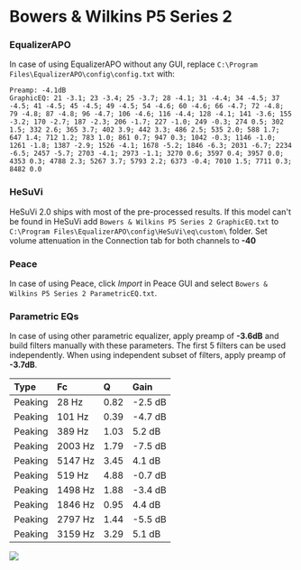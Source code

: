 # Bowers & Wilkins P5 Series 2

### EqualizerAPO
In case of using EqualizerAPO without any GUI, replace `C:\Program Files\EqualizerAPO\config\config.txt`
with:
```
Preamp: -4.1dB
GraphicEQ: 21 -3.1; 23 -3.4; 25 -3.7; 28 -4.1; 31 -4.4; 34 -4.5; 37 -4.5; 41 -4.5; 45 -4.5; 49 -4.5; 54 -4.6; 60 -4.6; 66 -4.7; 72 -4.8; 79 -4.8; 87 -4.8; 96 -4.7; 106 -4.6; 116 -4.4; 128 -4.1; 141 -3.6; 155 -3.2; 170 -2.7; 187 -2.3; 206 -1.7; 227 -1.0; 249 -0.3; 274 0.5; 302 1.5; 332 2.6; 365 3.7; 402 3.9; 442 3.3; 486 2.5; 535 2.0; 588 1.7; 647 1.4; 712 1.2; 783 1.0; 861 0.7; 947 0.3; 1042 -0.3; 1146 -1.0; 1261 -1.8; 1387 -2.9; 1526 -4.1; 1678 -5.2; 1846 -6.3; 2031 -6.7; 2234 -6.5; 2457 -5.7; 2703 -4.1; 2973 -1.1; 3270 0.6; 3597 0.4; 3957 0.0; 4353 0.3; 4788 2.3; 5267 3.7; 5793 2.2; 6373 -0.4; 7010 1.5; 7711 0.3; 8482 0.0
```

### HeSuVi
HeSuVi 2.0 ships with most of the pre-processed results. If this model can't be found in HeSuVi add
`Bowers & Wilkins P5 Series 2 GraphicEQ.txt` to `C:\Program Files\EqualizerAPO\config\HeSuVi\eq\custom\` folder.
Set volume attenuation in the Connection tab for both channels to **-40**

### Peace
In case of using Peace, click *Import* in Peace GUI and select `Bowers & Wilkins P5 Series 2 ParametricEQ.txt`.

### Parametric EQs
In case of using other parametric equalizer, apply preamp of **-3.6dB** and build filters manually
with these parameters. The first 5 filters can be used independently.
When using independent subset of filters, apply preamp of **-3.7dB**.

| Type    | Fc      |    Q | Gain    |
|:--------|:--------|:-----|:--------|
| Peaking | 28 Hz   | 0.82 | -2.5 dB |
| Peaking | 101 Hz  | 0.39 | -4.7 dB |
| Peaking | 389 Hz  | 1.03 | 5.2 dB  |
| Peaking | 2003 Hz | 1.79 | -7.5 dB |
| Peaking | 5147 Hz | 3.45 | 4.1 dB  |
| Peaking | 519 Hz  | 4.88 | -0.7 dB |
| Peaking | 1498 Hz | 1.88 | -3.4 dB |
| Peaking | 1846 Hz | 0.95 | 4.4 dB  |
| Peaking | 2797 Hz | 1.44 | -5.5 dB |
| Peaking | 3159 Hz | 3.29 | 5.1 dB  |

![](https://raw.githubusercontent.com/jaakkopasanen/AutoEq/master/results/rtings/rtings/Bowers%20&%20Wilkins%20P5%20Series%202/Bowers%20&%20Wilkins%20P5%20Series%202.png)